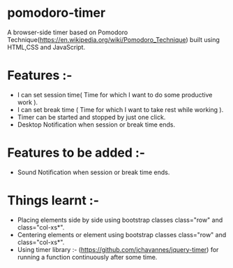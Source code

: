 # pomodoro-timer
A browser-side timer based on Pomodoro Technique(https://en.wikipedia.org/wiki/Pomodoro_Technique) built using HTML,CSS and JavaScript. 

# Features :- 
 
 - I can set session time( Time for which I want to do some productive work ).
 - I can set break time ( Time for which I want to take rest while working ).
 - Timer can be started and stopped by just one click.
 - Desktop Notification when session or break time ends.

# Features to be added :- 

 - Sound Notification when session or break time ends.

# Things learnt :-
 
 - Placing elements side by side using bootstrap classes class="row" and class="col-xs*".
 - Centering elements or element using bootstrap classes class="row" and class="col-xs*".
 - Using timer library :- (https://github.com/jchavannes/jquery-timer) for running a function continuously after some time.
